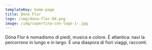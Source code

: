 ```yaml
---
templateKey: home-page
title: Dōna Flor
logo: /img/dona-flor-04.png
image: /img/copertina-con-logo-1-.jpg
---
```


Dōna Flor è nomadismo di piedi, musica e colore. È atlantica: navi la percorrono in lungo e in largo. È una diaspora di fiori viaggi, racconti.
